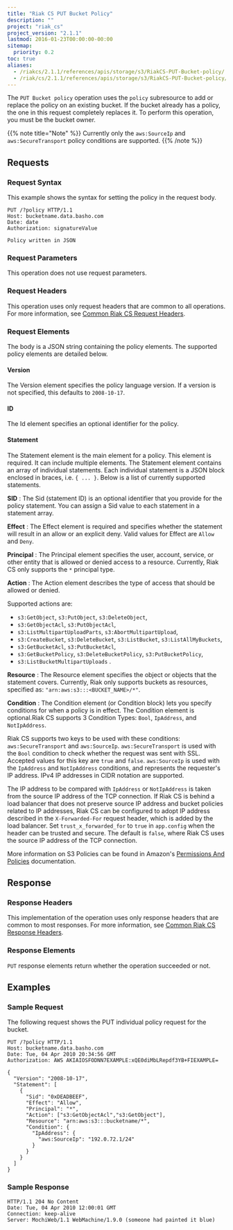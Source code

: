 ```yaml
---
title: "Riak CS PUT Bucket Policy"
description: ""
project: "riak_cs"
project_version: "2.1.1"
lastmod: 2016-01-23T00:00:00-00:00
sitemap:
  priority: 0.2
toc: true
aliases:
  - /riakcs/2.1.1/references/apis/storage/s3/RiakCS-PUT-Bucket-policy/
  - /riak/cs/2.1.1/references/apis/storage/s3/RiakCS-PUT-Bucket-policy/
---
```


The `PUT Bucket policy` operation uses the `policy` subresource to add or replace the policy on an existing bucket. If the bucket already has a policy, the one in this request completely replaces it. To perform this operation, you must be the bucket owner.

{{% note title="Note" %}}
Currently only the `aws:SourceIp` and `aws:SecureTransport` policy conditions
are supported.
{{% /note %}}

## Requests

### Request Syntax

This example shows the syntax for setting the policy in the request body.

```
PUT /?policy HTTP/1.1
Host: bucketname.data.basho.com
Date: date
Authorization: signatureValue

Policy written in JSON
```

### Request Parameters

This operation does not use request parameters.

### Request Headers

This operation uses only request headers that are common to all operations. For more information, see [Common Riak CS Request Headers]({{<baseurl>}}riak/cs/2.1.1/references/apis/storage/s3/common-request-headers).

### Request Elements

The body is a JSON string containing the policy elements. The supported policy elements are detailed below.

#### Version

The Version element specifies the policy language version. If a version is not specified, this defaults to `2008-10-17`.

#### ID

The Id element specifies an optional identifier for the policy.

#### Statement

The Statement element is the main element for a policy. This element is required. It can include multiple elements. The Statement element contains an array of individual statements. Each individual statement is a JSON block enclosed in braces, i.e. `{ ... }`. Below is a list of currently supported statements.

**SID** : The Sid (statement ID) is an optional identifier that you provide for the policy statement. You can assign a Sid value to each statement in a statement array.

**Effect** : The Effect element is required and specifies whether the statement will result in an allow or an explicit deny. Valid values for Effect are `Allow` and `Deny`.

**Principal** : The Principal element specifies the user, account, service, or other entity that is allowed or denied access to a resource. Currently, Riak CS only supports the `*` principal type.

**Action** : The Action element describes the type of access that should be allowed or denied.

Supported actions are:

- `s3:GetObject`, `s3:PutObject`, `s3:DeleteObject`,
- `s3:GetObjectAcl`, `s3:PutObjectAcl`,
- `s3:ListMultipartUploadParts`, `s3:AbortMultipartUpload`,
- `s3:CreateBucket`, `s3:DeleteBucket`, `s3:ListBucket`, `s3:ListAllMyBuckets`,
- `s3:GetBucketAcl`, `s3:PutBucketAcl`,
- `s3:GetBucketPolicy`, `s3:DeleteBucketPolicy`, `s3:PutBucketPolicy`,
- `s3:ListBucketMultipartUploads` .

**Resource** : The Resource element specifies the object or objects that the statement covers. Currently, Riak only supports buckets as resources, specified as: `"arn:aws:s3:::<BUCKET_NAME>/*"`.

**Condition** : The Condition element (or Condition block) lets you specify conditions for when a policy is in effect. The Condition element is optional.Riak CS supports 3 Condition Types: `Bool`, `IpAddress`, and `NotIpAddress`.

Riak CS supports two keys to be used with these conditions: `aws:SecureTransport` and `aws:SourceIp`. `aws:SecureTransport` is used with the `Bool` condition to check whether the request was sent with SSL. Accepted values for this key are `true` and `false`. `aws:SourceIp` is used with the `IpAddress` and `NotIpAddress` conditions, and represents the requester's IP address. IPv4 IP addresses in CIDR notation are supported.

The IP address to be compared with `IpAddress` or `NotIpAddress` is taken from the source IP address of the TCP connection. If Riak CS is behind a load balancer that does not preserve source IP address and bucket policies related to IP addresses, Riak CS can be configured to adopt IP address described in the `X-Forwarded-For` request header, which is added by the load balancer. Set `trust_x_forwarded_for` to `true` in `app.config` when the header can be trusted and secure. The default is `false`, where Riak CS uses the source IP address of the TCP connection.

More information on S3 Policies can be found in Amazon's [Permissions And Policies](http://docs.aws.amazon.com/IAM/latest/UserGuide/PermissionsAndPolicies.html) documentation.

## Response

### Response Headers

This implementation of the operation uses only response headers that are common to most responses. For more information, see [Common Riak CS Response Headers]({{<baseurl>}}riak/cs/2.1.1/references/apis/storage/s3/common-response-headers).

### Response Elements

`PUT` response elements return whether the operation succeeded or not.

## Examples

### Sample Request

The following request shows the PUT individual policy request for the bucket.

```
PUT /?policy HTTP/1.1
Host: bucketname.data.basho.com
Date: Tue, 04 Apr 2010 20:34:56 GMT
Authorization: AWS AKIAIOSFODNN7EXAMPLE:xQE0diMbLRepdf3YB+FIEXAMPLE=

{
  "Version": "2008-10-17",
  "Statement": [
    {
      "Sid": "0xDEADBEEF",
      "Effect": "Allow",
      "Principal": "*",
      "Action": ["s3:GetObjectAcl","s3:GetObject"],
      "Resource": "arn:aws:s3:::bucketname/*",
      "Condition": {
        "IpAddress": {
          "aws:SourceIp": "192.0.72.1/24"
        }
      }
    }
  ]
}
```

### Sample Response

```
HTTP/1.1 204 No Content
Date: Tue, 04 Apr 2010 12:00:01 GMT
Connection: keep-alive
Server: MochiWeb/1.1 WebMachine/1.9.0 (someone had painted it blue)
```
